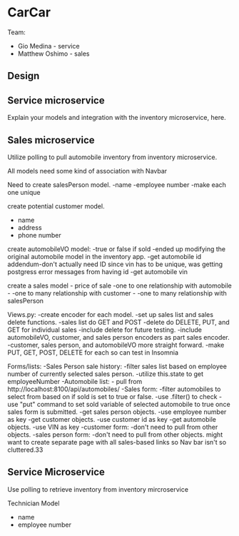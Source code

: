 # CarCar

Team:

* Gio Medina - service
* Matthew Oshimo - sales

## Design

## Service microservice

Explain your models and integration with the inventory
microservice, here.

## Sales microservice

Utilize polling to pull automobile inventory from inventory microservice. 

All models need some kind of association with Navbar

Need to create salesPerson model.
-name
-employee number
    -make each one unique


create potential customer model.
- name
- address
- phone number


create automobileVO model:
-true or false if sold
    -ended up modifying the original automobile model in the inventory app.
-get automobile id
    addendum-don't actually need ID since vin has to be unique, was getting postgress error messages from having id
-get automobile vin

create a sales model
    - price of sale
    -one to one relationship with automobile
    - -one to many relationship with customer
    - -one to many relationship with salesPerson

Views.py:
-create encoder for each model.
-set up sales list and sales delete functions.
    -sales list do GET and POST 
    -delete do DELETE, PUT, and GET for individual sales
        -include delete for future testing.
    -include automobileVO, customer, and sales person encoders as part sales encoder.
-customer, sales person, and automobileVO more straight forward.
    -make PUT, GET, POST, DELETE for each so can test in Insomnia

Forms/lists:
    -Sales Person sale history:
        -filter sales list based on employee number of currently selected sales person.
            -utilize this.state to get employeeNumber
    -Automobile list:
        - pull from http://localhost:8100/api/automobiles/
    -Sales form:
        -filter automobiles to select from based on if sold is set to true or false.
            -use .filter() to check
        -use "put" command to set sold variable of selected automobile to true once sales form is submitted.
        -get sales person objects.
            -use employee number as key
        -get customer objects.
            -use customer id as key
        -get automobile objects.
            -use VIN as key
    -customer form:
        -don't need to pull from other objects.
    -sales person form:
        -don't need to pull from other objects. 
might want to create separate page with all sales-based links so Nav bar isn't so cluttered.33


## Service Microservice

Use polling to retrieve inventory from inventory mircroservice 

Technician Model
- name 
- employee number 